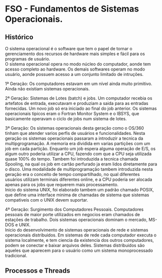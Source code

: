 # FSO - Fundamentos de Sistemas Operacionais.

## Histórico
O sistema operacional é o software que tem o papel de tornar o gerenciamento dos recursos de hardware mais simples e fácil para os programas de usuário.  
O sistema operacional opera no modo núcleo do computador, aonde tem acesso completo ao hardware. Os demais softwares operam no modo usuário, aonde possuem acesso a um conjunto limitado de intruções.

1ª Geração: Os computadores estavam em um nível ainda muito primitivo. Ainda não existiam sistemas operacionais.  

2ª Geração: Sistemas de Lotes (batch) e jobs. Um computador recebia os artefatos de entrada, executavam e produziam a saida para as entradas fornecidas. Um novo job só era iniciado ao final do job anterior. Os sistemas operacionais tipicos eram o Fortran Monitor System e o IBSYS, que basicamente operavam o ciclo de jobs num sistema de lotes.  

3ª Geração: Os sistemas operacionais desta geração como o OS/360 tinham que atender varios perfis de usuários e funcionalidades. Nesta geração os sistemas operacionais passaram a introduzir a tecnica da multipgrogramação. A memoria era dividida em varias partições com um job em cada partição. Enquanto um job espera alguma operação de E/S, os algum outro poderia utilizar a CPU, fazendo com que a CPU seja utilizada quase 100% do tempo. Tambem foi introduzida a tecnica chamada Spooling, na qual os job em cartão perfurado ja eram lidos diretamente para o disco. Uma modalidade de multiprogramação tambem introduzida nesta geração era o conceito de tempo compartilhado, no qual diferentes usuários utilizam terminais diferentes online, e a CPU poderia ser alocada apenas para os jobs que requerem mais processamento.  
Inicio do sistema UNIX, foi elaborado tambem um padrão chamado POSIX, que define uma interface minima de chamadas de sistema que sistemas compativeis com o UNIX devem suportar.  

4ª Geração: Surgimento dos Computadores Pessoais. Computadores pessoais de maior porte utilizados em negocios eram chamados de estações de trabalho. Dois sistemas operacionais dominam o mercado, MS-DOS e UNIX.  
Inicio do desenvolvimento de sistemas operacionais de rede e sistemas operacionais distribuidos. Em sistemas de rede cada computador executa o sistema localmente, e tem ciencia da existencia dos outros computadores, podem se conectar e baixar arquivos deles. Sistemas distribuidos são aqueles que aparecem para o usuário como um sistema monoprocessado tradicional.

## Processos e Threads
